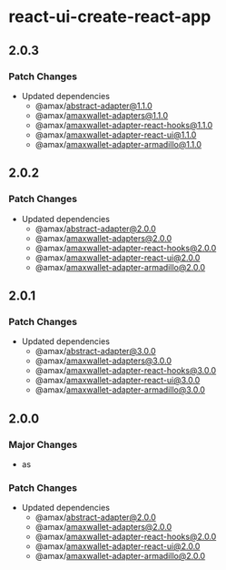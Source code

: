 # react-ui-create-react-app

## 2.0.3

### Patch Changes

-   Updated dependencies
    -   @amax/abstract-adapter@1.1.0
    -   @amax/amaxwallet-adapters@1.1.0
    -   @amax/amaxwallet-adapter-react-hooks@1.1.0
    -   @amax/amaxwallet-adapter-react-ui@1.1.0
    -   @amax/amaxwallet-adapter-armadillo@1.1.0

## 2.0.2

### Patch Changes

-   Updated dependencies
    -   @amax/abstract-adapter@2.0.0
    -   @amax/amaxwallet-adapters@2.0.0
    -   @amax/amaxwallet-adapter-react-hooks@2.0.0
    -   @amax/amaxwallet-adapter-react-ui@2.0.0
    -   @amax/amaxwallet-adapter-armadillo@2.0.0

## 2.0.1

### Patch Changes

-   Updated dependencies
    -   @amax/abstract-adapter@3.0.0
    -   @amax/amaxwallet-adapters@3.0.0
    -   @amax/amaxwallet-adapter-react-hooks@3.0.0
    -   @amax/amaxwallet-adapter-react-ui@3.0.0
    -   @amax/amaxwallet-adapter-armadillo@3.0.0

## 2.0.0

### Major Changes

-   as

### Patch Changes

-   Updated dependencies
    -   @amax/abstract-adapter@2.0.0
    -   @amax/amaxwallet-adapters@2.0.0
    -   @amax/amaxwallet-adapter-react-hooks@2.0.0
    -   @amax/amaxwallet-adapter-react-ui@2.0.0
    -   @amax/amaxwallet-adapter-armadillo@2.0.0
